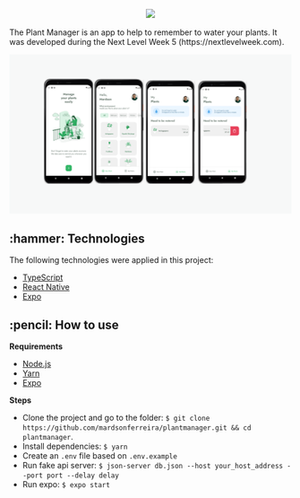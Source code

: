 <p align="center">
  <img src="https://github.com/mardsonferreira/plantmanager/blob/main/.github/logo.png" />
</p>

<p align="left">The Plant Manager is an app to help to remember to water your plants. It was developed during the 
Next Level Week 5 (https://nextlevelweek.com). </p>

<p align="center">
  <img src="https://github.com/mardsonferreira/plantmanager/blob/main/.github/preview.png" />
</p>

<h2>:hammer: Technologies</h2>

<p> The following technologies were applied in this project:</p>
<ul> 
  <li> <a href="https://www.typescriptlang.org/"> TypeScript </a> </li>
  <li> <a href="https://reactnavigation.org/"> React Native</a> </li>
  <li> <a href="https://expo.io/">Expo</a> </li>
</ul>

<h2>:pencil: How to use</h2>

**Requirements**
 - <a href="https://nodejs.org/en/download/">Node.js</a>
 - <a href="https://yarnpkg.com/">Yarn</a>
 - <a href="https://expo.io/">Expo</a>

**Steps**
 - Clone the project and go to the folder: `$ git clone https://github.com/mardsonferreira/plantmanager.git && cd plantmanager`.
 - Install dependencies: `$ yarn`
 - Create an `.env` file based on `.env.example`
 - Run fake api server: `$ json-server db.json --host your_host_address --port port --delay delay`
 - Run expo: `$ expo start`
